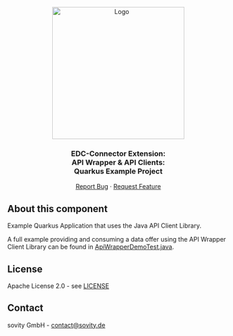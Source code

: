 <!-- PROJECT LOGO -->
<br />
<div align="center">
  <a href="https://github.com/sovity/edc-extensions">
    <img src="https://raw.githubusercontent.com/sovity/edc-ui/main/src/assets/images/sovity_logo.svg" alt="Logo" width="300">
  </a>

<h3 align="center">EDC-Connector Extension:<br />API Wrapper &amp; API Clients:<br />Quarkus Example Project</h3>

  <p align="center">
    <a href="https://github.com/sovity/edc-extensions/issues/new?template=bug_report.md">Report Bug</a>
    ·
    <a href="https://github.com/sovity/edc-extensions/issues/new?template=feature_request.md">Request Feature</a>
  </p>
</div>

## About this component

Example Quarkus Application that uses the Java API Client Library.

A full example providing and consuming a data offer using the API Wrapper Client Library can be found
in [ApiWrapperDemoTest.java](../../../../launchers/connectors/sovity-dev/src/test/java/de/sovity/edc/e2e/ApiWrapperDemoTest.java).

## License

Apache License 2.0 - see [LICENSE](../../../../LICENSE)

## Contact

sovity GmbH - contact@sovity.de
